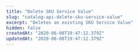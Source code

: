 ```yaml
---
title: "Delete SKU Service Value"
slug: "catalog-api-delete-sku-service-value"
excerpt: "Deletes an existing SKU Service Value"
hidden: false
createdAt: "2020-06-08T19:47:12.379Z"
updatedAt: "2020-06-08T19:47:12.379Z"
---
```


